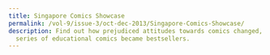 ```yaml
---
title: Singapore Comics Showcase
permalink: /vol-9/issue-3/oct-dec-2013/Singapore-Comics-Showcase/
description: Find out how prejudiced attitudes towards comics changed, when a
  series of educational comics became bestsellers.
---
```


